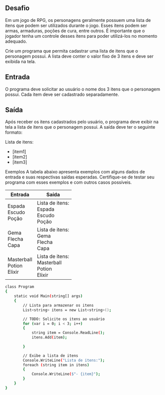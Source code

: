## Desafio

Em um jogo de RPG, os personagens geralmente possuem uma lista de itens que podem ser utilizados durante o jogo. Esses itens podem ser armas, armaduras, poções de cura, entre outros. É importante que o jogador tenha um controle desses itens para poder utilizá-los no momento adequado.

Crie um programa que permita cadastrar uma lista de itens que o personagem possui. A lista deve conter o valor fixo de 3 itens e deve ser exibida na tela.

## Entrada

O programa deve solicitar ao usuário o nome dos 3 itens que o personagem possui. Cada item deve ser cadastrado separadamente.

## Saída

Após receber os itens cadastrados pelo usuário, o programa deve exibir na tela a lista de itens que o personagem possui. A saída deve ter o seguinte formato:

Lista de itens:
- [item1]
- [item2]
- [item3]

Exemplos
A tabela abaixo apresenta exemplos com alguns dados de entrada e suas respectivas saídas esperadas. Certifique-se de testar seu programa com esses exemplos e com outros casos possíveis.

| Entrada | Saída|
| ---|--- |
| Espada<br />Escudo<br />Poção | Lista de itens:<br />Espada<br />Escudo<br />Poção |
| Gema<br />Flecha<br />Capa | Lista de itens:<br />Gema<br />Flecha<br />Capa |
| Masterball<br />Potion<br />Elixir | Lista de itens:<br />Masterball<br />Potion<br />Elixir |


```bash
class Program
{
    static void Main(string[] args)
    {
        // Lista para armazenar os itens
        List<string> itens = new List<string>();

        // TODO: Solicite os itens ao usuário
        for (var i = 0; i < 3; i++)
        {
            string item = Console.ReadLine();
            itens.Add(item);
           
        }

        // Exibe a lista de itens
        Console.WriteLine("Lista de itens:");
        foreach (string item in itens)
        {
            Console.WriteLine($"- {item}");
        }
    }
}


```